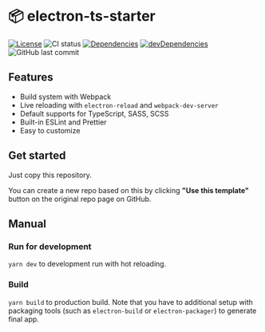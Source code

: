 # 📦 electron-ts-starter
[![License](https://img.shields.io/github/license/nandenjin/electron-ts-starter?style=flat-square)](/LICENSE)
![CI status](https://img.shields.io/github/workflow/status/nandenjin/electron-ts-starter/CI?label=CI%20status&style=flat-square)
[![Dependencies](https://img.shields.io/david/nandenjin/electron-ts-starter?style=flat-square)](https://david-dm.org/nandenjin/electron-ts-starter)
[![devDependencies](https://img.shields.io/david/dev/nandenjin/electron-ts-starter?style=flat-square)](https://david-dm.org/nandenjin/electron-ts-starter?type=dev)
![GitHub last commit](https://img.shields.io/github/last-commit/nandenjin/electron-ts-starter?style=flat-square)

## Features

* Build system with Webpack
* Live reloading with `electron-reload` and `webpack-dev-server`
* Default supports for TypeScript, SASS, SCSS
* Built-in ESLint and Prettier
* Easy to customize

## Get started

Just copy this repository. 

You can create a new repo based on this by clicking **"Use this template"** button on the original repo page on GitHub.

## Manual

### Run for development

`yarn dev` to development run with hot reloading.

### Build

`yarn build` to production build. Note that you have to additional setup with packaging tools (such as `electron-build` or `electron-packager`) to generate final app.

